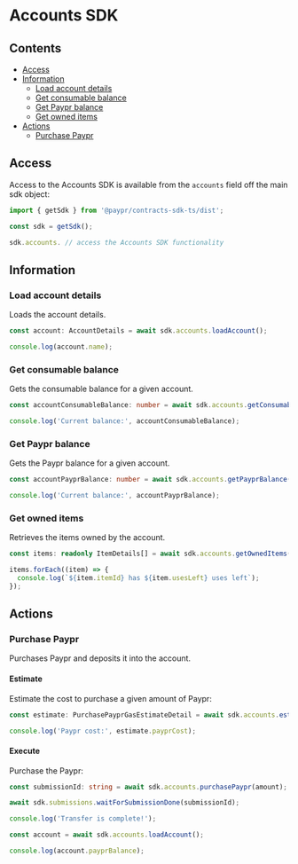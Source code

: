 # Accounts SDK

## Contents

- [Access](#access)
- [Information](#information)
  - [Load account details](#load-account-details)
  - [Get consumable balance](#get-consumable-balance)
  - [Get Paypr balance](#get-paypr-balance)
  - [Get owned items](#get-owned-items)
- [Actions](#actions)
  - [Purchase Paypr](#purchase-paypr)

## Access

Access to the Accounts SDK is available from the `accounts` field off the main
sdk object:

```typescript
import { getSdk } from '@paypr/contracts-sdk-ts/dist';

const sdk = getSdk();

sdk.accounts. // access the Accounts SDK functionality
```

## Information

### Load account details

Loads the account details.

```typescript
const account: AccountDetails = await sdk.accounts.loadAccount();

console.log(account.name);
```

### Get consumable balance

Gets the consumable balance for a given account.

```typescript
const accountConsumableBalance: number = await sdk.accounts.getConsumableBalance(consumableContractId);

console.log('Current balance:', accountConsumableBalance);
```

### Get Paypr balance

Gets the Paypr balance for a given account.

```typescript
const accountPayprBalance: number = await sdk.accounts.getPayprBalance();

console.log('Current balance:', accountPayprBalance);
```

### Get owned items

Retrieves the items owned by the account.

```typescript
const items: readonly ItemDetails[] = await sdk.accounts.getOwnedItems();

items.forEach((item) => {
  console.log(`${item.itemId} has ${item.usesLeft} uses left`);
});
```

## Actions

### Purchase Paypr

Purchases Paypr and deposits it into the account.

#### Estimate

Estimate the cost to purchase a given amount of Paypr:

```typescript
const estimate: PurchasePayprGasEstimateDetail = await sdk.accounts.estimatePurchasePaypr(amount);

console.log('Paypr cost:', estimate.payprCost);
```

#### Execute

Purchase the Paypr:

```typescript
const submissionId: string = await sdk.accounts.purchasePaypr(amount);

await sdk.submissions.waitForSubmissionDone(submissionId);

console.log('Transfer is complete!');

const account = await sdk.accounts.loadAccount();

console.log(account.payprBalance);
```
